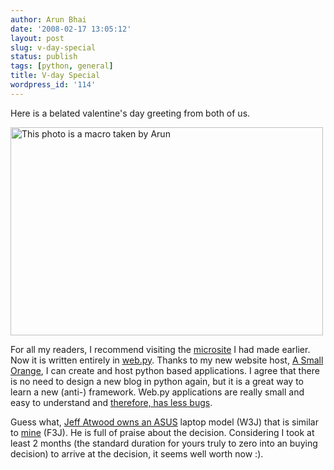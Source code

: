 ```yaml
---
author: Arun Bhai
date: '2008-02-17 13:05:12'
layout: post
slug: v-day-special
status: publish
tags: [python, general]
title: V-day Special
wordpress_id: '114'
---
```


Here is a belated valentine's day greeting from both of us.

<a href="http://www.flickr.com/photos/arun_ravindran/2270952086/" title="Valentines Day by ArunClickClick, on Flickr"><img src="http://farm3.static.flickr.com/2301/2270952086_c28e0af5be.jpg" width="500" height="333" alt="This photo is a macro taken by Arun" /></a>

For all my readers, I recommend visiting the [microsite](http://www.arunrocks.com/wedding/) I had made earlier. Now it is written entirely in [web.py](http://webpy.org/). Thanks to my new website host, [A Small Orange](http://refer.asmallorange.com/15934), I can create and host python based applications. I agree that there is no need to design a new blog in python again, but it is a great way to learn a new (anti-) framework. Web.py applications are really small and easy to understand and [therefore, has less bugs](http://www.paulgraham.com/head.html).

Guess what, [Jeff Atwood owns an ASUS](http://www.codinghorror.com/blog/archives/000624.html) laptop model (W3J) that is similar to [mine](http://www.flickr.com/photos/arun_ravindran/2215166942/) (F3J). He is full of praise about the decision. Considering I took at least 2 months (the standard duration for yours truly to zero into an buying decision) to arrive at the decision, it seems well worth now :).
